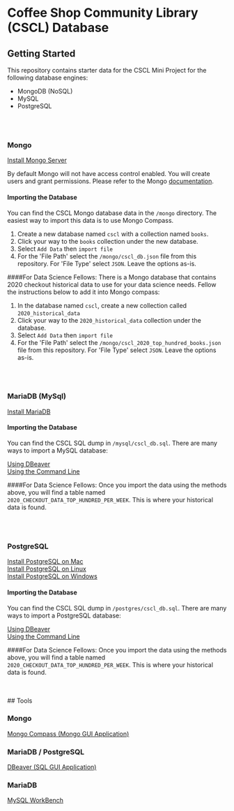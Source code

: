 # Coffee Shop Community Library (CSCL) Database
## Getting Started
This repository contains starter data for the CSCL Mini Project for the following database engines:
- MongoDB (NoSQL)
- MySQL
- PostgreSQL

<br>
<br>

### Mongo
[Install Mongo Server](https://docs.mongodb.com/manual/installation/)  

By default Mongo will not have access control enabled.  You will create users and grant permissions. 
Please refer to the Mongo [documentation](https://docs.mongodb.com/manual/tutorial/manage-users-and-roles/index.html).

#### Importing the Database
You can find the CSCL Mongo database data in the `/mongo` directory. The easiest way to import this data is to use Mongo Compass.

1) Create a new database named `cscl` with a collection named `books`.
2) Click your way to the `books` collection under the new database.
3) Select `Add Data` then `import file`
4) For the 'File Path' select the `/mongo/cscl_db.json` file from this repository. For 'File Type' select `JSON`. Leave the options as-is.

####For Data Science Fellows:
There is a Mongo database that contains 2020 checkout historical data to use for your data science needs. Fellow the instructions below to add it into Mongo compass:

1) In the database named `cscl`, create a new collection called `2020_historical_data`
2) Click your way to the `2020_historical_data` collection under the database.
3) Select `Add Data` then `import file`
4) For the 'File Path' select the `/mongo/cscl_2020_top_hundred_books.json` file from this repository. For 'File Type' select `JSON`. Leave the options as-is.

<br>
<br>

### MariaDB (MySql)
[Install MariaDB](https://mariadb.com/get-started-with-mariadb/)

#### Importing the Database
You can find the CSCL SQL dump in `/mysql/cscl_db.sql`. There are many ways to import a MySQL database:

[Using DBeaver](https://dbeaver.com/docs/wiki/Backup-Restore/)  
[Using the Command Line](https://mariadb.com/kb/en/restoring-data-from-dump-files/)  

####For Data Science Fellows:
Once you import the data using the methods above, you will find a table named `2020_CHECKOUT_DATA_TOP_HUNDRED_PER_WEEK`. This is where your historical data is found.

<br>
<br>

### PostgreSQL
[Install PostgreSQL on Mac](https://www.postgresqltutorial.com/install-postgresql-macos/)  
[Install PostgreSQL on Linux](https://www.postgresqltutorial.com/install-postgresql-linux/)  
[Install PostgreSQL on Windows](https://www.postgresqltutorial.com/install-postgresql/)  

#### Importing the Database
You can find the CSCL SQL dump in `/postgres/cscl_db.sql`. There are many ways to import a PostgreSQL database:

[Using DBeaver](https://dbeaver.com/docs/wiki/Backup-Restore/)  
[Using the Command Line](https://www.postgresqltutorial.com/postgresql-restore-database/)


####For Data Science Fellows:
Once you import the data using the methods above, you will find a table named `2020_CHECKOUT_DATA_TOP_HUNDRED_PER_WEEK`. This is where your historical data is found.

<br>
<br>
## Tools

### Mongo
[Mongo Compass (Mongo GUI Application)](https://www.mongodb.com/try/download/compass)

### MariaDB / PostgreSQL
[DBeaver (SQL GUI Application)](https://dbeaver.io/)

### MariaDB
[MySQL WorkBench](https://dev.mysql.com/downloads/workbench/)